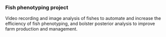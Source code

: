 ### Fish phenotyping project
Video recording and image analysis of fishes to automate and increase the efficiency of fish phenotyping, and bolster posterior analysis to improve farm production and management.
